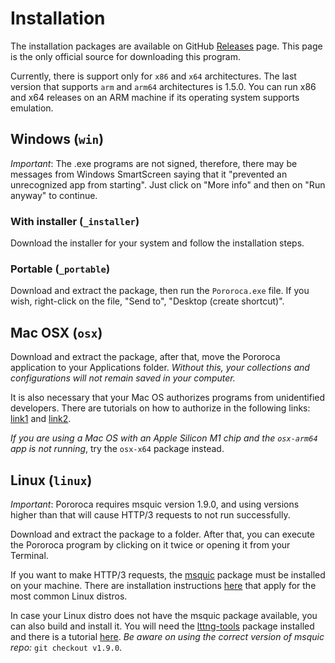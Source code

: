 # Installation

The installation packages are available on GitHub [Releases](https://github.com/alexandrehtrb/Pororoca/releases) page. This page is the only official source for downloading this program.

Currently, there is support only for `x86` and `x64` architectures. The last version that supports `arm` and `arm64` architectures is 1.5.0. You can run x86 and x64 releases on an ARM machine if its operating system supports emulation.

## Windows (`win`)

*Important*: The .exe programs are not signed, therefore, there may be messages from Windows SmartScreen saying that it "prevented an unrecognized app from starting". Just click on "More info" and then on "Run anyway" to continue.

### With installer (`_installer`)

Download the installer for your system and follow the installation steps.

### Portable (`_portable`)

Download and extract the package, then run the `Pororoca.exe` file. If you wish, right-click on the file, "Send to", "Desktop (create shortcut)".

## Mac OSX (`osx`)

Download and extract the package, after that, move the Pororoca application to your Applications folder. *Without this, your collections and configurations will not remain saved in your computer.*

It is also necessary that your Mac OS authorizes programs from unidentified developers. There are tutorials on how to authorize in the following links: [link1](https://www.macworld.co.uk/how-to/mac-app-unidentified-developer-3669596/) and [link2](https://support.apple.com/en-sa/guide/mac-help/mh40616/mac).

*If you are using a Mac OS with an Apple Silicon M1 chip and the `osx-arm64` app is not running*, try the `osx-x64` package instead.

## Linux (`linux`)

*Important*: Pororoca requires msquic version 1.9.0, and using versions higher than that will cause HTTP/3 requests to not run successfully.

Download and extract the package to a folder. After that, you can execute the Pororoca program by clicking on it twice or opening it from your Terminal.

If you want to make HTTP/3 requests, the [msquic](https://github.com/microsoft/msquic) package must be installed on your machine. There are installation instructions [here](https://docs.microsoft.com/en-us/aspnet/core/fundamentals/servers/kestrel/http3?view=aspnetcore-6.0#linux) that apply for the most common Linux distros.

In case your Linux distro does not have the msquic package available, you can also build and install it. You will need the [lttng-tools](https://github.com/giraldeau/lttng-tools) package installed and there is a tutorial [here](https://github.com/microsoft/msquic/discussions/2318#discussioncomment-2015375). *Be aware on using the correct version of msquic repo:* `git checkout v1.9.0`.